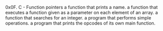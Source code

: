 0x0F. C - Function pointers
a function that prints a name.
a function that executes a function given as a parameter on each element of an array.
a function that searches for an integer.
a program that performs simple operations.
a program that prints the opcodes of its own main function.
